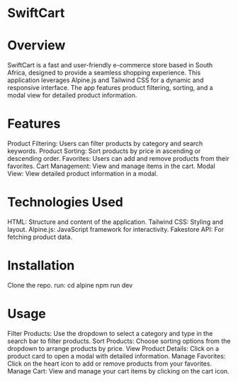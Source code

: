 # SwiftCart

# Overview

SwiftCart is a fast and user-friendly e-commerce store based in South Africa, designed to provide a seamless shopping experience. 
This application leverages Alpine.js and Tailwind CSS for a dynamic and responsive interface. 
The app features product filtering, sorting, and a modal view for detailed product information.

# Features

Product Filtering: Users can filter products by category and search keywords.
Product Sorting: Sort products by price in ascending or descending order.
Favorites: Users can add and remove products from their favorites.
Cart Management: View and manage items in the cart.
Modal View: View detailed product information in a modal.

# Technologies Used
HTML: Structure and content of the application.
Tailwind CSS: Styling and layout.
Alpine.js: JavaScript framework for interactivity.
Fakestore API: For fetching product data.

# Installation
Clone the repo.
run: 
cd alpine
npm run dev

# Usage

Filter Products: Use the dropdown to select a category and type in the search bar to filter products.
Sort Products: Choose sorting options from the dropdown to arrange products by price.
View Product Details: Click on a product card to open a modal with detailed information.
Manage Favorites: Click on the heart icon to add or remove products from your favorites.
Manage Cart: View and manage your cart items by clicking on the cart icon.
